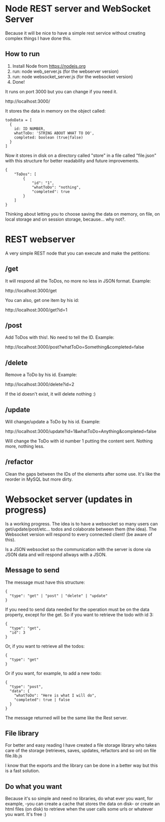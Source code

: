 # Node REST server and WebSocket Server

Because it will be nice to have a simple rest service without creating complex things I have done this.

## How to run

1. Install Node from https://nodejs.org
2. run: node web_server.js (for the webserver version)
3. run: node websocket_server.js (for the websocket version)
3. Done!

It runs on port 3000 but you can change if you need it.

http://localhost:3000/

It stores the data in memory on the object called:

```
todoData = [
  {
    id: ID NUMBER,
    whatToDo: 'STRING ABOUT WHAT TO DO',
    completed: boolean (true|false)
  }
]
```

Now it stores in disk on a directory called "store" in a file called "file.json" with this structure for better readability and future improvements.

```
{
    "ToDos": [
        {
            "id": "1",
            "whatToDo": "nothing",
            "completed": true
        }
    ]
}
```

Thinking about letting you to choose saving the data on memory, on file, on local storage and on session storage, because... why not?.

# REST webserver

A very simple REST node that you can execute and make the petitions:

## /get

It will respond all the ToDos, no more no less in JSON format. Example:

http://localhost:3000/get

You can also, get one item by his id:

http://localhost:3000/get?id=1

## /post

Add ToDos with this!. No need to tell the ID. Example:

http://localhost:3000/post?whatToDo=Something&completed=false

## /delete

Remove a ToDo by his id. Example:

http://localhost:3000/delete?id=2

If the id doesn't exist, it will delete nothing :)

## /update

Will change/update a ToDo by his id. Example:

http://localhost:3000/update?id=1&whatToDo=Anything&completed=false

Will change the ToDo with id number 1 putting the content sent. Nothing more, nothing less.

## /refactor

Clean the gaps between the IDs of the elements after some use. It's like the reorder in MySQL but more dirty.

# Websocket server (updates in progress)

Is a working progress. The idea is to have a websocket so many users can get/update/post/etc... todos and colaborate between them (the idea). The Websocket version will respond to every connected client! (be aware of this).

Is a JSON websocket so the communication with the server is done via JSON data and will respond allways with a JSON.

## Message to send

The message must have this structure:

```
{
  "type": "get" | "post" | "delete" | "update"
}
```

If you need to send data needed for the operation must be on the data property, except for the get. So if you want to retrieve the todo with id 3:

```
{
  "type": "get",
  "id": 3
}
```

Or, if you want to retrieve all the todos:

```
{
  "type": "get"
}
```

Or if you want, for example, to add a new todo:

```
{
  "type": "post",
  "data": {
    "whatToDo": "Here is what I will do",
    "completed": true | false
  }
}
```

The message returned will be the same like the Rest server.

## File library

For better and easy reading I have created a file storage library who takes care of the storage (retrieves, saves, updates, refactors and so on) on file file.lib.js

I know that the exports and the library can be done in a better way but this is a fast solution.

## Do what you want

Because it's so simple and need no libraries, do what ever you want, for example, -you can create a cache that stores the data on disk- or create an html files (on disk) to retrieve when the user calls some urls or whatever you want. It's free :)

